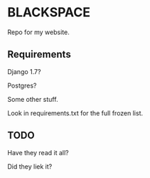 # BLACKSPACE

Repo for my website.

## Requirements

Django 1.7?

Postgres?

Some other stuff.

Look in requirements.txt for the full frozen list.


## TODO

Have they read it all?

Did they liek it?

